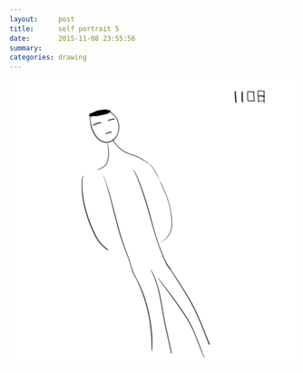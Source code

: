 ```yaml
---
layout:     post
title:      self portrait 5
date:       2015-11-08 23:55:56
summary:    
categories: drawing
---
```

![self portrait 5](/images/diary/self-portrait-5.png "just another")

